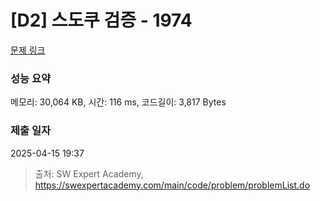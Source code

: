 # [D2] 스도쿠 검증 - 1974 

[문제 링크](https://swexpertacademy.com/main/code/problem/problemDetail.do?contestProbId=AV5Psz16AYEDFAUq) 

### 성능 요약

메모리: 30,064 KB, 시간: 116 ms, 코드길이: 3,817 Bytes

### 제출 일자

2025-04-15 19:37



> 출처: SW Expert Academy, https://swexpertacademy.com/main/code/problem/problemList.do